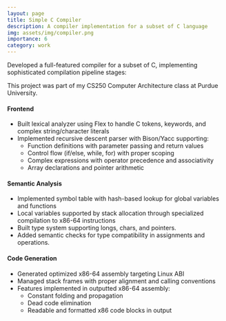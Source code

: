```yaml
---
layout: page
title: Simple C Compiler
description: A compiler implementation for a subset of C language
img: assets/img/compiler.png
importance: 6
category: work
---
```


Developed a full-featured compiler for a subset of C, implementing sophisticated compilation pipeline stages:

This project was part of my CS250 Computer Architecture class at Purdue University. 

#### Frontend

- Built lexical analyzer using Flex to handle C tokens, keywords, and complex string/character literals
- Implemented recursive descent parser with Bison/Yacc supporting:
  - Function definitions with parameter passing and return values
  - Control flow (if/else, while, for) with proper scoping
  - Complex expressions with operator precedence and associativity
  - Array declarations and pointer arithmetic

#### Semantic Analysis

- Implemented symbol table with hash-based lookup for global variables and functions
- Local variables supported by stack allocation through specialized compilation to x86-64 instructions
- Built type system supporting longs, chars, and pointers.
- Added semantic checks for type compatibility in assignments and operations.

#### Code Generation

- Generated optimized x86-64 assembly targeting Linux ABI
- Managed stack frames with proper alignment and calling conventions
- Features implemented in outputted x86-64 assembly:
  - Constant folding and propagation
  - Dead code elimination
  - Readable and formatted x86 code blocks in output
